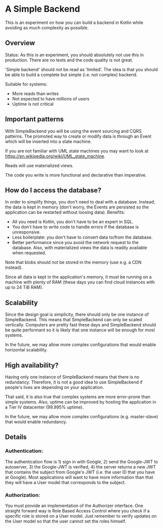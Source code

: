 # A Simple Backend

This is an experiment on how you can build a backend in Kotlin while avoiding as much complexity as possible.

## Overview

Status: As this is an experiment, you should absolutely not use this in production. There are no tests and the code quality is not great.

'Simple backend' should not be read as 'limited'. The idea is that you should be able to build a complete but simple (i.e. not complex) backend.

Suitable for systems:

* More reads than writes
* Not expected to have millions of users
* Uptime is not critical

## Important patterns

With SimpleBackend you will be using the event sourcing and CQRS patterns. The promoted way to create or modify data is through an Event which will be inserted
into a state machine.

If you are not familiar with UML state machines you may want to look at https://en.wikipedia.org/wiki/UML_state_machine.

Reads will use materialized views.

The code you write is more functional and declarative than imperative.

## How do I access the database?

In order to simplify things, you don't need to deal with a database. Instead, the data is kept in memory (don't worry, the Events are persisted so the
application can be restarted without loosing data). Benefits:

* All you need is Kotlin, you don't have to be an expert in SQL.
* You don't have to write code to handle errors if the database is unresponsive.
* Less boilerplate: you don't have to convert data to/from the database.
* Better performance since you avoid the network request to the database. Also, with materialized views the data is readily available when requested.

Note that blobs should not be stored in the memory (use e.g. a CDN instead).

Since all data is kept in the application's memory, it must be running on a machine with plenty of RAM (these days you can find cloud instances with up to 24
TiB RAM).

## Scalability

Since the design goal is simplicity, there should only be one instance of SimpleBackend. This means that SimpleBackend can only be scaled vertically. Computers
are pretty fast these days and SimpleBackend should be quite performant so it is likely that one instance will be enough for most systems.

In the future, we may allow more complex configurations that would enable horizontal scalability.

## High availability?

Having only one instance of SimpleBackend means that there is no redundancy. Therefore, it is not a good idea to use SimpleBackend if people's lives are
depending on your application.

That said, it is also true that complex systems are more error-prone than simple systems. Also, uptime can be improved by hosting the application in a Tier IV
datacenter (99.995% uptime).

In the future, we may allow more complex configurations (e.g. master-slave) that would enable redundancy.

## Details

### Authentication:

The authentication flow is 1) sign in with Google, 2) send the Google-JWT to autoserver, 3) the Google-JWT is verified, 4) the server returns a new JWT that
contains the subject from Google's JWT (i.e. the user ID that you have at Google). Most applications will want to have more information than that they will have
a User model that corresponds to the subject.

### Authorization:

You must provide an implementation of the Authorizer interface. One straight forward way is Role Based Access Control where you check if a specific role is
stored on a User model. Just remember to verify updates on the User model so that the user cannot set the roles himself.

